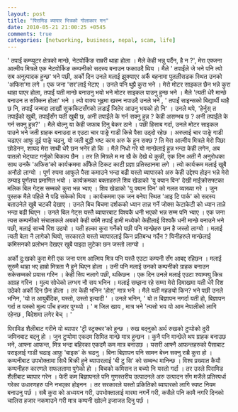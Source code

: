 ```yaml
---
layout: post
title: "पिरामिड ब्यापार भित्रको गोलाकार मन"
date: 2010-05-21 21:00:25 +0545
comments: true
categories: [networking, business, nepal, scam, life]
---
```

' तपाईं कम्प्युटर क्षेत्रको मान्छे, नेटवोर्किङ राम्ररी थाहा होला । मैले केही भन्नु पर्दैन, है न ?', मेरा एक्जना आत्मीय मित्रले एक नेटवोर्किङ कम्पनीको सदस्य बनाउन फकाउदै थिय । मैले ' तपाईंले जे भने पनि त्यो सब अनुत्पादक हुन्छ' भने पछी, अर्को दिन उनले मलाई झुक्याएर अर्कै बहनामा पुतलीसडक स्थित उनको 'अफिस'मा लगे । एक जना 'सर'लाई भेटाए । उनले पनि थुप्रै कुरा भने । मेरो मोटर साइकल छैन भन्ने कुरा थाहा पाएर होला, तपाईं यती मान्छे बनाउनु भयो भने मोटर साइकल पाउनु हुन्छ भने । मैले 'त्यती धेरै मान्छे बनाउन त सक्किन होला' भने । त्यो वाक्य भुइमा खस्न नपाउदै उनले भने , ' तपाईं साइन्सको बिद्यार्थी थाहै छ नि, तपाईं जन्मदा लाखौं सुक्रकिटसँगको लडाईं जितेर आउनु भयको हो नि' । उनले थपे, 'हेर्नुस् त तपाईंको खुबी, तपाईंसँग यती खुबी छ, अनी तपाईंले के गर्न सक्नु हुन्न ? केही असम्भब छ ? अनी तपाईंले के गर्न सक्नु हुन्न?' । मैले बोल्नु या केही जफाब दिनु बेकर ठाने । पछी हिसाब गर्दा, उनले मोटर साइकल पाउने भने जती ग्राहक बनाउदा त एउटा चार पाङ्रे गाडी किन्ने पैसा उठ्दो रहेछ । अरुलाई चार पाङ्रे गाडी चढाएर आफु दुई पाङ्रे चढनु, यो जती बुद्धी भष्ट काम अरु के हुन सक्छ ? ति मेरा आत्मीय मित्रले मेरो पिछा छोडेनन, शायद मेरा साथी धेरै छन भनेर हो कि । मैले निधो गरे यो मान्छेलाई हुन्न भन्दा केही लगेन, अब पातलो भेट्घाट गर्नुको बिकल्प छैन । तर ति मित्रले म मा खै के देखे थे कुन्नी, एक दिन अती नै अनुरोधका साथ उनकै 'अफिस'को कार्यक्रममा आँफैले टिकट काटी प्रज्ञा प्रतिस्ठानमा लगे । त्यो कार्यक्रम मलाई खुबै अनौठो लाग्यो । पूर्ण रुपमा आफुले पैसा कमाउने भन्दा बढी यस्तो ब्यापारको अरु केही उद्देश्य होइन भन्ने मेरो ठम्याइ पूर्णतया प्रमाणित भयो । कार्यक्रमका बक्ताहरुले शिव खेडाको 'यु क्यान विन' देखी माईक्रोसफ्टका मलिक बिल गेट्स सम्मको कुरा भन्न भ्याए । शिव खेडाको 'यु क्यान विन' को गलत व्याख्या गरे । जुन पुस्तक मैले पहिले नै पढि सकेको थिय । कार्यक्रममा एक जन बनेपा स्थित 'आइ टि पार्क' को सदस्य बताउनेले खुबै चटकी देखाए । उनले बिच बिचमा दर्शकको ध्यान तान्न गर्ने जोक्स केटाकेटी को ध्यान तान्ने भन्दा बढी थिएन । उनले बिल गेट्स यस्तै ब्यापारबाट विश्वकै धनी भएको भन्न सम्म पनि भ्याए । एक जना त्यस कम्पनीको संचालकले अबको केही बर्षमै तपाईं हामी मध्येको केहीलाई विश्वकै धनी मान्छे बनाउने भने पछी, मलाई साच्चै रिश उठ्यो । यती हल्का कुरा गर्नेको पछी पनि मान्छेहरु छन है जस्तो लाग्यो । मलाई त्यती बेला नै लागेको थियो, सरकारले यस्तो ब्यापारलाई किन प्रतिबन्ध गर्दैन ? यिनीहरुले मान्छेलाई कमिसनको प्रलोभन देखएर खुबै पाइदा लुटेका छन जस्तो लाग्यो
।

अर्को दु:खको कुरा मेरी एक जना परम आत्मिय मित्र पनि यस्तै एउटा कम्पनी सँग आबद्द रहिछन । मलाई सुरुमै थाहा भए हाम्रो मित्रता नै हुने थिएन होला । उनी पनि मलाई उनको कम्पनीको ग्राहक बनाउन सकेसम्मको प्रयास गरिन । केही सिप नलागे पछी, थकिछन । एक दिन उनले मलाई एउटा श्याम्फ्यु किन्न आग्रह गरिन । मुल्य सोधेको लग्भग नौ सय भनिन । मलाई सम्झना रहे सम्मा मेरो दिमाखमा यती धेरै रिश उठेको अर्को दिन छैन होला । तर केही भनिन 'होस्' मात्र भने । मैले यती महङ्यो किन? भने पछी उनले भनिन, 'यो त आयुर्बेदिक, यस्तो, उस्तो इत्यादी ' । उनले भनिन, ' यो त बिज्ञापन नगर्दा यती हो, बिज्ञापन गर्दा त यस्को मुल्य पाँच हजार पुग्थ्यो । ' म जिल खाय , मात्र भने 'त्यसो भय यो आम नेपालीको लागि रहेनछ , बिदेशमा लगेर बेच् । '

पिरामिड शैलीबाट गरीने यो ब्यापार 'ट्री स्ट्रक्चर'को हुन्छ । रुख बद्नुको अर्थ रुखको टुप्पोको दुरी जमिनबाट बद्नु हो । जुन टुप्पोमा एकदम सिमित मान्छे मात्र हुन्छन । कुनै पनि मान्छेले थप ग्राहक बनाउछ भने, आफ्ना आफन्त, मित्र भन्दा बहिरका एकदमै कम मात्र बनाउछ । यसरी आफ्नै आफन्तहरुको पैसाबाट पराइलाई गाडी चढाइ आफु 'बाइक' के चढनु । बिना बिज्ञापन पनि सामन बेच्न सक्नु राम्रै कुरा हो । कम्पनीबाट उपभोक्तामा सिधै बिक्री हुने ब्यापारलाई 'बी टु सि' को सम्बन्ध मानिन्छ । विश्व प्रख्यात कैयौ कम्पनीहरु कारणले सफलतामा पुगेको हो । बिचको कमिसन त बच्यो नि यस्तो गर्दा । तर उस्ले पिरामिड शैलीबाट ब्यापार गरेन । फेरी कम बिज्ञापनले पनि गुणस्तरीय उत्पादनले अरु उत्पादन सँग मजैले प्रतिस्पर्धा गरेका उधारणहरु पनि नभएका होइनन । तर सरकारले यस्तो प्रकितिको ब्यापारको लागि स्पष्ट नियम बनाउनु पर्छ । सबै कुरा को अध्ययन गरी, उपभोक्तालाई मारमा नगर्ने गरी, कसैले पनि कामै नगरि दिनको चालिस हजार नकमाउने गरी मात्र कम्पनी खोल्ने इजाजत दिनु पर्छ ।
